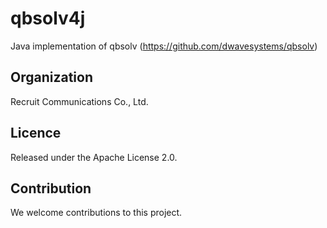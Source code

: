 qbsolv4j
======

Java implementation of qbsolv (https://github.com/dwavesystems/qbsolv)

Organization
-------------

Recruit Communications Co., Ltd.

Licence
-------------

Released under the Apache License 2.0.

Contribution
-------------

We welcome contributions to this project.